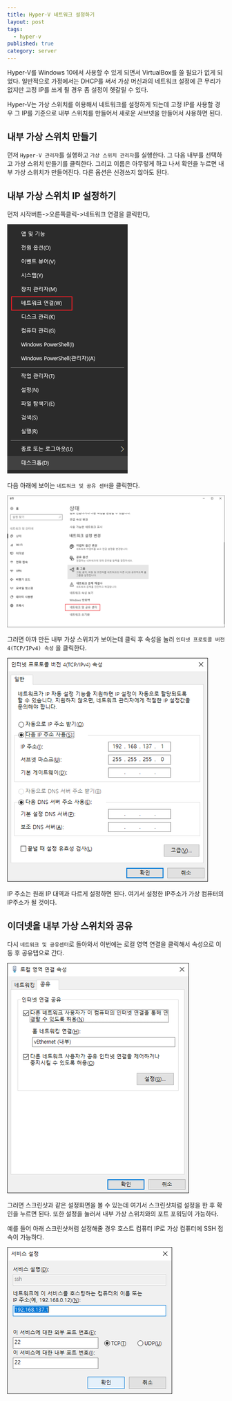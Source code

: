 ```yaml
---
title: Hyper-V 네트워크 설정하기
layout: post
tags:
  - hyper-v
published: true
category: server
---
```

Hyper-V를 Windows 10에서 사용할 수 있게 되면서 VirtualBox를 쓸 필요가 없게 되었다. 일반적으로 가정에서는 DHCP를 써서 가상 머신과의 네트워크 설정에 큰 무리가 없지만 고정 IP를 쓰게 될 경우 좀 설정이 헷갈릴 수 있다.

Hyper-V는 가상 스위치를 이용해서 네트워크를 설정하게 되는데 고정 IP를 사용할 경우 그 IP를 기준으로 내부 스위치를 만들어서 새로운 서브넷을 만들어서 사용하면 된다.

## 내부 가상 스위치 만들기
먼저 `Hyper-V 관리자`를 실행하고 `가상 스위치 관리자`를 실행한다. 그 다음 내부를 선택하고 가상 스위치 만들기를 클릭한다. 그리고 이름은 아무렇게 하고 나서 확인을 누르면 내부 가상 스위치가 만들어진다. 다른 옵션은 신경쓰지 않아도 된다.

## 내부 가상 스위치 IP 설정하기

먼저 시작버튼->오른쪽클릭->네트워크 연결을 클릭한다,

![네트워크 및 공유센터 클릭](start_context.png)

다음 아래에 보이는 `네트워크 및 공유 센터`을 클릭한다.

![시작버튼->오른쪽클릭->네트워크연결](network_connection.png)

그러면 아까 만든 내부 가상 스위치가 보이는데 클릭 후 속성을 눌러 `인터넷 프로토콜 버전 4(TCP/IPv4) 속성` 을 클릭한다.

![IP 설정](ipconfig.png)

IP 주소는 원래 IP 대역과 다르게 설정하면 된다. 여기서 설정한 IP주소가 가상 컴퓨터의 IP주소가 될 것이다.

## 이더넷을 내부 가상 스위치와 공유

다시 `네트워크 및 공유센터`로 돌아와서 이번에는 로컬 영역 연결을 클릭해서 속성으로 이동 후 공유탭으로 간다.

![이더넷 공유](share.png)

그러면 스크린샷과 같은 설정화면을 볼 수 있는데 여기서 스크린샷처럼 설정을 한 후 확인을 누르면 된다. 또한 설정을 눌러서 내부 가상 스위치와의 포트 포워딩이 가능하다.

예를 들어 아래 스크린샷처럼 설정해줄 경우 호스트 컴퓨터 IP로 가상 컴퓨터에 SSH 접속이 가능하다.

![포트 포워딩](sshportfowarding.png)














